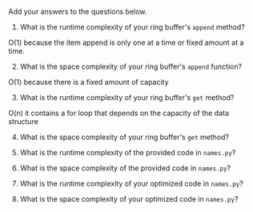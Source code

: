 Add your answers to the questions below.

1. What is the runtime complexity of your ring buffer's `append` method?

O(1) because the item append is only one at a time or fixed amount at a time.

2. What is the space complexity of your ring buffer's `append` function?

O(1) because there is a fixed amount of capacity

3. What is the runtime complexity of your ring buffer's `get` method?

O(n) it contains a for loop that depends on the capacity of the data structure

4. What is the space complexity of your ring buffer's `get` method?



5. What is the runtime complexity of the provided code in `names.py`?

6. What is the space complexity of the provided code in `names.py`?

7. What is the runtime complexity of your optimized code in `names.py`?

8. What is the space complexity of your optimized code in `names.py`?
